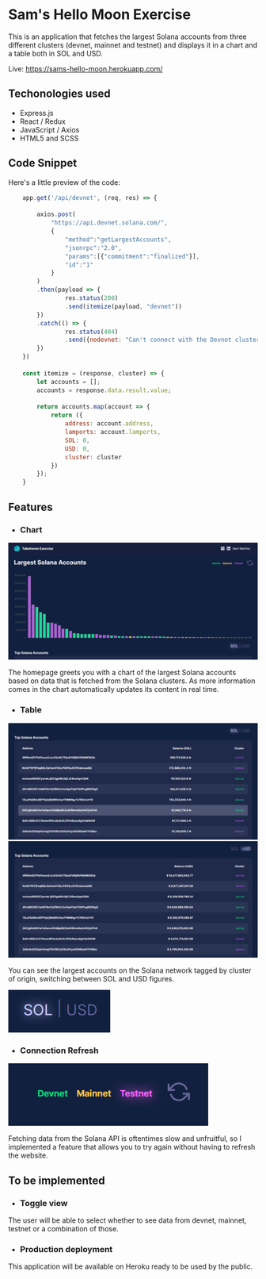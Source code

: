 # Sam's Hello Moon Exercise 

This is an application that fetches the largest Solana accounts from three different clusters (devnet, mainnet and testnet) and displays it in a chart and a table both in SOL and USD.

Live: https://sams-hello-moon.herokuapp.com/

## Techonologies used

- Express.js
- React / Redux
- JavaScript / Axios
- HTML5 and SCSS

## Code Snippet

Here's a little preview of the code:

```javaScript
    app.get('/api/devnet', (req, res) => {
        
        axios.post(
            "https://api.devnet.solana.com/",
            {
                "method":"getLargestAccounts",
                "jsonrpc":"2.0",
                "params":[{"commitment":"finalized"}],
                "id":"1"
            }
        )
        .then(payload => {
                res.status(200)
                .send(itemize(payload, "devnet"))
        })
        .catch(() => {
                res.status(404)
                .send({nodevnet: "Can't connect with the Devnet cluster at the moment."})
        })
    })

    const itemize = (response, cluster) => {
        let accounts = [];
        accounts = response.data.result.value;
    
        return accounts.map(account => {
            return ({
                address: account.address,
                lamports: account.lamports,
                SOL: 0,
                USD: 0,
                cluster: cluster
            })
        });   
    }
```

## Features

- ### Chart

![png](https://github.com/Samuel1337/takehome-sam/blob/ba58bd1a30668d08abaedf0dac3c641298acedbd/images/home.png)

The homepage greets you with a chart of the largest Solana accounts based on data that is fetched from the Solana clusters. As more information comes in the chart automatically updates its content in real time.

- ### Table

![png](https://github.com/Samuel1337/takehome-sam/blob/ba58bd1a30668d08abaedf0dac3c641298acedbd/images/table_sol.png)
![png](https://github.com/Samuel1337/takehome-sam/blob/ba58bd1a30668d08abaedf0dac3c641298acedbd/images/table_usd.png)

You can see the largest accounts on the Solana network tagged by cluster of origin, switching between SOL and USD figures.

![png](https://github.com/Samuel1337/takehome-sam/blob/ba58bd1a30668d08abaedf0dac3c641298acedbd/images/currency.png)

- ### Connection Refresh

![png](https://github.com/Samuel1337/takehome-sam/blob/ba58bd1a30668d08abaedf0dac3c641298acedbd/images/refresher.png)

Fetching data from the Solana API is oftentimes slow and unfruitful, so I implemented a feature that allows you to try again without having to refresh the website.

## To be implemented

- ### Toggle view

The user will be able to select whether to see data from devnet, mainnet, testnet or a combination of those.

- ### Production deployment

This application will be available on Heroku ready to be used by the public.
